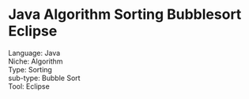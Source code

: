 # Java Algorithm Sorting Bubblesort Eclipse
Language: Java \
Niche: Algorithm \
Type: Sorting \
sub-type: Bubble Sort \
Tool: Eclipse
